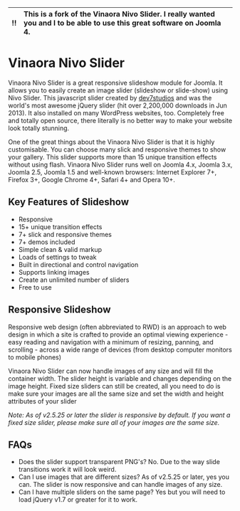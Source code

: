 :bangbang: | This is a fork of the Vinaora Nivo Slider. I really wanted you and I to be able to use this great software on Joomla 4.
:---: | :---  


Vinaora Nivo Slider
===================

Vinaora Nivo Slider is a great responsive slideshow module for Joomla. It allows you to easily create an image slider (slideshow or slide-show) using Nivo Slider. This javascript slider created by [dev7studios](http://nivo.dev7studios.com) and was the world's most awesome jQuery slider (hit over 2,200,000 downloads in Jun 2013). It also installed on many WordPress websites, too. Completely free and totally open source, there literally is no better way to make your website look totally stunning.

One of the great things about the Vinaora Nivo Slider is that it is highly customisable. You can choose many slick and responsive themes to show your gallery. This slider supports more than 15 unique transition effects without using flash. Vinaora Nivo Slider runs well on Joomla 4.x, Joomla 3.x, Joomla 2.5, Joomla 1.5 and well-known browsers: Internet Explorer 7+, Firefox 3+, Google Chrome 4+, Safari 4+ and Opera 10+.

Key Features of Slideshow
-------------------------
* Responsive
* 15+ unique transition effects
* 7+ slick and responsive themes
* 7+ demos included
* Simple clean & valid markup
* Loads of settings to tweak
* Built in directional and control navigation
* Supports linking images
* Create an unlimited number of sliders
* Free to use

Responsive Slideshow
--------------------

Responsive web design (often abbreviated to RWD) is an approach to web design in which a site is crafted to provide an optimal viewing experience - easy reading and navigation with a minimum of resizing, panning, and scrolling - across a wide range of devices (from desktop computer monitors to mobile phones)

Vinaora Nivo Slider can now handle images of any size and will fill the container width. The slider height is variable and changes depending on the image height. Fixed size sliders can still be created, all you need to do is make sure your images are all the same size and set the width and height attributes of your slider

*Note: As of v2.5.25 or later the slider is responsive by default. If you want a fixed size slider, please make sure all of your images are the same size.*

FAQs
----
* Does the slider support transparent PNG's?
No. Due to the way slide transitions work it will look weird.
* Can I use images that are different sizes?
As of v2.5.25 or later, yes you can. The slider is now responsive and can handle images of any size.
* Can I have multiple sliders on the same page?
Yes but you will need to load jQuery v1.7 or greater for it to work.
